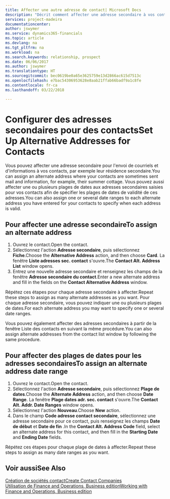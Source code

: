 ```yaml
---
title: Affecter une autre adresse de contact| Microsoft Docs
description: "Décrit comment affecter une adresse secondaire à vos contacts ou prospects, où ils reçoivent parfois des informations."
services: project-madeira
documentationcenter: 
author: jswymer
ms.service: dynamics365-financials
ms.topic: article
ms.devlang: na
ms.tgt_pltfrm: na
ms.workload: na
ms.search.keywords: relationship, prospect
ms.date: 06/06/2017
ms.author: jswymer
ms.translationtype: HT
ms.sourcegitcommit: bec0619be0a65e3625759e13d2866ac615d7513c
ms.openlocfilehash: e7bac54306953628e8aab21ffab66badf9a1c8fe
ms.contentlocale: fr-ca
ms.lasthandoff: 03/22/2018

---
```

# <a name="set-up-alternative-addresses-for-contacts"></a><span data-ttu-id="14baf-103">Configurer des adresses secondaires pour des contacts</span><span class="sxs-lookup"><span data-stu-id="14baf-103">Set Up Alternative Addresses for Contacts</span></span>
<span data-ttu-id="14baf-104">Vous pouvez affecter une adresse secondaire pour l'envoi de courriels et d'informations à vos contacts, par exemple leur résidence secondaire.</span><span class="sxs-lookup"><span data-stu-id="14baf-104">You can assign an alternate address where your contacts are sometimes sent mail and information, for example, their summer cottage.</span></span> <span data-ttu-id="14baf-105">Vous pouvez aussi affecter une ou plusieurs plages de dates aux adresses secondaires saisies pour vos contacts afin de spécifier les plages de dates de validité de ces adresses.</span><span class="sxs-lookup"><span data-stu-id="14baf-105">You can also assign one or several date ranges to each alternate address you have entered for your contacts to specify when each address is valid.</span></span>

## <a name="to-assign-an-alternate-address"></a><span data-ttu-id="14baf-106">Pour affecter une adresse secondaire</span><span class="sxs-lookup"><span data-stu-id="14baf-106">To assign an alternate address</span></span>
1. <span data-ttu-id="14baf-107">Ouvrez le contact.</span><span class="sxs-lookup"><span data-stu-id="14baf-107">Open the contact.</span></span>
2. <span data-ttu-id="14baf-108">Sélectionnez l'action **Adresse secondaire**, puis sélectionnez **Fiche**.</span><span class="sxs-lookup"><span data-stu-id="14baf-108">Choose the **Alternative Address** action, and then choose **Card**.</span></span> <span data-ttu-id="14baf-109">La fenêtre **Liste adresses sec. contact** s'ouvre.</span><span class="sxs-lookup"><span data-stu-id="14baf-109">The **Contact Alt. Address List** window opens.</span></span>
3. <span data-ttu-id="14baf-110">Entrez une nouvelle adresse secondaire et renseignez les champs de la fenêtre **Adresse secondaire du contact**.</span><span class="sxs-lookup"><span data-stu-id="14baf-110">Enter a new alternate address and fill in the fields on the **Contact Alternative Address** window.</span></span>

<span data-ttu-id="14baf-111">Répétez ces étapes pour chaque adresse secondaire à affecter.</span><span class="sxs-lookup"><span data-stu-id="14baf-111">Repeat these steps to assign as many alternate addresses as you want.</span></span> <span data-ttu-id="14baf-112">Pour chaque adresse secondaire, vous pouvez indiquer une ou plusieurs plages de dates.</span><span class="sxs-lookup"><span data-stu-id="14baf-112">For each alternate address you may want to specify one or several date ranges.</span></span>

<span data-ttu-id="14baf-113">Vous pouvez également affecter des adresses secondaires à partir de la fenêtre Liste des contacts en suivant la même procédure.</span><span class="sxs-lookup"><span data-stu-id="14baf-113">You can also assign alternate addresses from the contact list window by following the same procedure.</span></span>

## <a name="to-assign-an-alternate-address-date-range"></a><span data-ttu-id="14baf-114">Pour affecter des plages de dates pour les adresses secondaires</span><span class="sxs-lookup"><span data-stu-id="14baf-114">To assign an alternate address date range</span></span>
1. <span data-ttu-id="14baf-115">Ouvrez le contact.</span><span class="sxs-lookup"><span data-stu-id="14baf-115">Open the contact.</span></span>
2. <span data-ttu-id="14baf-116">Sélectionnez l'action **Adresse secondaire**, puis sélectionnez **Plage de dates**.</span><span class="sxs-lookup"><span data-stu-id="14baf-116">Choose the **Alternate Address** action, and then choose **Date Range**.</span></span> <span data-ttu-id="14baf-117">La fenêtre **Plage dates adr. sec. contact** s'ouvre.</span><span class="sxs-lookup"><span data-stu-id="14baf-117">The **Contact Alt. Addr. Date Ranges** window opens.</span></span>
3. <span data-ttu-id="14baf-118">Sélectionnez l'action **Nouveau**.</span><span class="sxs-lookup"><span data-stu-id="14baf-118">Choose **New** action.</span></span>
4. <span data-ttu-id="14baf-119">Dans le champ **Code adresse contact secondaire**, sélectionnez une adresse secondaire pour ce contact, puis renseignez les champs **Date de début** et **Date de fin** .</span><span class="sxs-lookup"><span data-stu-id="14baf-119">In the **Contact Alt. Address Code** field, select an alternate address for this contact, and then fill in the **Starting Date** and **Ending Date** fields.</span></span>

<span data-ttu-id="14baf-120">Répétez ces étapes pour chaque plage de dates à affecter.</span><span class="sxs-lookup"><span data-stu-id="14baf-120">Repeat these steps to assign as many date ranges as you want.</span></span>

## <a name="see-also"></a><span data-ttu-id="14baf-121">Voir aussi</span><span class="sxs-lookup"><span data-stu-id="14baf-121">See Also</span></span>
[<span data-ttu-id="14baf-122">Création de sociétés contact</span><span class="sxs-lookup"><span data-stu-id="14baf-122">Create Contact Companies</span></span>](marketing-create-contact-companies.md)  
[<span data-ttu-id="14baf-123">Utilisation de Finance and Operations, Business edition</span><span class="sxs-lookup"><span data-stu-id="14baf-123">Working with Finance and Operations, Business edition</span></span>](ui-work-product.md)

